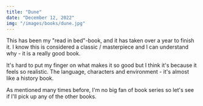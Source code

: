```yaml
---
title: "Dune"
date: "December 12, 2022"
img: "/images/books/dune.jpg"
---
```


This has been my "read in bed"-book, and it has taken over a year to finish it.
I know this is considered a classic / masterpiece and I can understand why - it
is a really good book.

It's hard to put my finger on what makes it so good but I think it's because it feels so
realistic. The language, characters and environment - it's almost like a history book.

As mentioned many times before, I'm no big fan of book series so let's see
if I'll pick up any of the other books.